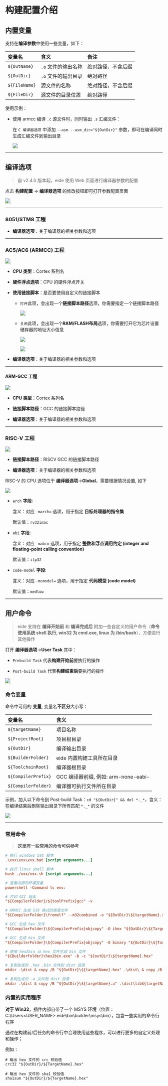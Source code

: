 # 构建配置介绍

## 内置变量

支持在**编译参数**中使用一些变量，如下：

|变量名|含义|备注|
|:----|:----|:----|
|`${OutName}`|`.o` 文件的输出名称|绝对路径，不含后缀| 
|`${OutDir}`|`.o` 文件的输出目录|绝对路径| 
|`${FileName}`|源文件的名称|绝对路径，不含后缀| 
|`${FileDir}`|源文件的目录位置|绝对路径|

使用示例：

  - 使用 armcc 编译 `.c` 源文件时，同时输出 `.s` 汇编文件：
    
    在 `C 编译器选项` 中添加 `--asm --asm_dir="${OutDir}"` 参数，即可在编译同时生成汇编文件到输出目录

    ![](../../img/out_asm_for_armcc.png)

***

## 编译选项

> 自 v2.4.0 版本起，eide 使用 Web 页面进行编译器参数的配置

点击 **构建配置** -> **编译器选项** 的修改按钮即可打开参数配置页面

![](./../img/prj_builder_options.png)

***

### 8051/STM8 工程

- **编译器选项**：关于编译器的相关参数和选项

***

### AC5/AC6 (ARMCC) 工程

![](../img/build_conf.png)

- **CPU 类型**：Cortex 系列名
  
- **硬件浮点选项**：CPU 的硬件浮点开关
  
- **使用链接脚本**：是否要使用自定义的链接脚本
  
  - `打开`此项，会出现一个**链接脚本路径**选项，你需要指定一个链接脚本路径
  
    ![](../img/build_use_custom_lds.png)

  - `关闭`此项，会出现一个**RAM/FLASH布局**选项，你需要打开它为芯片设置储存器的地址大小信息
  
    ![](../img/build_nouse_custom_lds.png)

    ![](../img/armcc_ram_rom_layout.png)

- **编译器选项**：关于编译器的相关参数和选项

***

#### ARM-GCC 工程

![](../img/build_conf_gcc.png)

- **CPU 类型**：Cortex 系列名

- **链接脚本路径**：GCC 的链接脚本路径

- **编译器选项**：关于编译器的相关参数和选项

***

### RISC-V 工程

![](../img/build_conf_riscv.png)

- **链接脚本路径**：RISCV GCC 的链接脚本路径

- **编译器选项**：关于编译器的相关参数和选项

RISC-V 的 CPU 选项位于 **编译器选项**->**Global**，需要根据情况设置, 如下

![](../img/riscv_builder_options.png)

- `arch` **字段**: 
  
  含义：对应 `-march=` 选项，用于指定 **目标处理器的指令集**

  默认值：`rv32imac`

- `abi` **字段**:
  
  含义：对应 `-mabi=` 选项，用于指定 **整数和浮点调用约定 (integer and floating-point calling convention)**

  默认值：`ilp32`

- `code-model` **字段**:
  
  含义：对应 `-mcmodel=` 选项，用于指定 **代码模型 (code model)**

  默认值：`medlow`

***

## 用户命令

> eide 支持在 **编译开始前** 和 **编译完成后** 附加一些自定义的用户命令（**命令使用系统 shell 执行, win32 为 cmd.exe, linux 为 /bin/bash**），方便进行其他操作

打开 **编译器选项**->**User Task** 其中：

  - `Prebuild Task` 代表**构建开始前**要执行的操作

  - `Post-build Task` 代表**构建结束后**要执行的操作

![](./../img/builder_user_task.png)

### 命令变量

命令中可用的 **变量**, 变量名**不区分**大小写：

|变量名|含义|
|:----|:----|
|`${targetName}`|项目名称| 
|`${ProjectRoot}`|项目根目录|
|`${OutDir}`|编译输出目录|
|`${BuilderFolder}`|eide 内置构建工具所在目录|
|`${ToolchainRoot}`|编译器根目录|
|`${CompilerPrefix}`|GCC 编译器前缀, 例如: arm-none-eabi-|
|`${CompilerFolder}`|编译器可执行文件所在目录|


示例，加入以下命令到 Post-build Task：`cd "${OutDir}" && del *._*`，含义：在编译结束后删除输出目录下所有匹配 `*._*` 的文件

![](./../img/add_builder_task.png)

***

### 常用命令

> **这里有一些常用的命令可供参考**

```ini
# 执行 windows bat 脚本
.\xxx\xxx\xxx.bat [script arguments...]

# 执行 linux shell 脚本
bash ./xxx/xxx.sh [script arguments...]

# 查看内部的环境变量
powershell -Command ls env:

# 打印 GCC 版本
"${CompilerFolder}/${toolPrefix}gcc" -v

# ARMCC 生成 S19 格式的烧录文件
"${CompilerFolder}\fromelf" --m32combined -o "${OutDir}\${targetName}.s19" "${OutDir}\${targetName}.axf"

# GCC 生成 hex 文件
"${CompilerFolder}\${CompilerPrefix}objcopy" -O ihex "${OutDir}\${TargetName}.elf" "${OutDir}\${TargetName}.hex"

# GCC 生成 bin 文件
"${CompilerFolder}\${CompilerPrefix}objcopy" -O binary "${OutDir}\${TargetName}.elf" "${OutDir}\${TargetName}.bin"

# 使用 hex2bin 从 hex 文件生成 bin 文件
"${BuilderFolder}\hex2bin.exe" -b -c "${outDir}\${targetName}.hex"

# 复制生成的 .hex .bin 文件到 dist 目录
mkdir .\dist & copy /B "${OutDir}\${targetName}.hex" .\dist\ & copy /B "${OutDir}\${targetName}.bin" .\dist\

# 复制生成的 .a 文件到 dist 目录
mkdir .\dist & copy /B "${OutDir}\${targetName}.a" .\dist\lib${targetName}.a

```

### 内置的实用程序

**对于 Win32**，插件内部自带了一个 MSYS 环境（位置：C:\Users\<USER_NAME>\.eide\bin\builder\msys\bin），包含一些实用的命令行程序

通过在构建前/后任务的命令行中合理使用这些程序，可以进行更多的自定义处理和操作；

例如：

```
# 输出 hex 文件的 crc 校验值
crc32 "${OutDir}/${TargetName}.hex"

# 输出 hex 文件的 sha1 校验值
sha1sum "${OutDir}/${TargetName}.hex"
```
